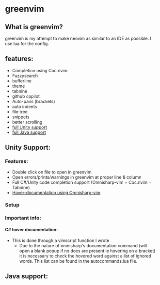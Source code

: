 # greenvim

## What is greenvim?
greenvim is my attempt to make neovim as similar to an IDE as possible. I use lua for the config. 

## features:
* Completion using Coc.nvim
* Fuzzysearch
* bufferline
* theme
* tabnine
* github copilot
* Auto-pairs (brackets)
* auto indents
* file tree
* snippets
* better scrolling
* [full Unity support](#unity-support)
* [full Java support](#java-support)

## Unity Support:
### Features:
  * Double click on file to open in greenvim
  * Open errors/prints/warnings in greenvim at proper line & column
  * Full C#/Unity code completion support (Omnisharp-vim + Coc.nvim + Tabnine)
  * [Hover-documentation using Omnisharp-vim](#c#-hover-documentation)
### Setup

### Important info:
#### C# hover documentation:
  * This is done through a vimscript function I wrote
      * Due to the nature of omnisharp's documentation command (will open a blank popup if no docs are present ie hovering on a bracket) it is necessary to check the hovered word against a list of ignored words. This list can be found in the autocommands.lua file.  
  

## Java support:
